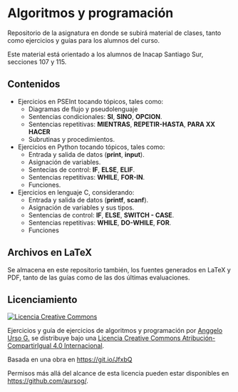 # Algoritmos y programación

Repositorio de la asignatura en donde se subirá material de clases, tanto como ejercicios y guías para los alumnos del curso.

Este material está orientado a los alumnos de Inacap Santiago Sur, secciones 107 y 115.

## Contenidos

 - Ejercicios en PSEInt tocando tópicos, tales como:
    * Diagramas de flujo y pseudolenguaje
    * Sentencias condicionales: **SI**, **SINO**, **OPCION**.
    * Sentencias repetitivas: **MIENTRAS**, **REPETIR-HASTA**, **PARA XX HACER**
    * Subrutinas y procedimientos.
 - Ejercicios en Python tocando tópicos, tales como:
    * Entrada y salida de datos (**print**, **input**).
    * Asignación de variables.
    * Sentecias de control: **IF**, **ELSE**, **ELIF**.
    * Sentencias repetitivas: **WHILE**, **FOR-IN**.
    * Funciones.
 - Ejercicios en lenguaje C, considerando:
    * Entrada y salida de datos (**printf**, **scanf**).
    * Asignación de variables y sus tipos.
    * Sentencias de control: **IF**, **ELSE**, **SWITCH - CASE**.
    * Sentencias repetitivas: **WHILE**, **DO-WHILE**, **FOR**.
    * Funciones
    
## Archivos en LaTeX

Se almacena en este repositorio también, los fuentes generados en LaTeX y PDF, tanto de las guías como de las dos últimas evaluaciones.
 

## Licenciamiento

<a rel="license" href="http://creativecommons.org/licenses/by-sa/4.0/"><img alt="Licencia Creative Commons" style="border-width:0" src="https://i.creativecommons.org/l/by-sa/4.0/88x31.png" /></a><br /><span xmlns:dct="http://purl.org/dc/terms/" property="dct:title">

Ejercicios y guía de ejercicios de algoritmos y programación</span> por <a xmlns:cc="http://creativecommons.org/ns#" href="https://github.com/aursog" property="cc:attributionName" rel="cc:attributionURL">Anggelo Urso G.</a> se distribuye bajo una <a rel="license" href="http://creativecommons.org/licenses/by-sa/4.0/">Licencia Creative Commons Atribución-CompartirIgual 4.0 Internacional</a>.

Basada en una obra en <a xmlns:dct="http://purl.org/dc/terms/" href="https://github.com/aursog/algoritmos_y_programacion" rel="dct:source">https://git.io/JfxbQ</a>

Permisos más allá del alcance de esta licencia pueden estar disponibles en <a xmlns:cc="http://creativecommons.org/ns#" href="https://github.com/aursog/" rel="cc:morePermissions">https://github.com/aursog/</a>.
